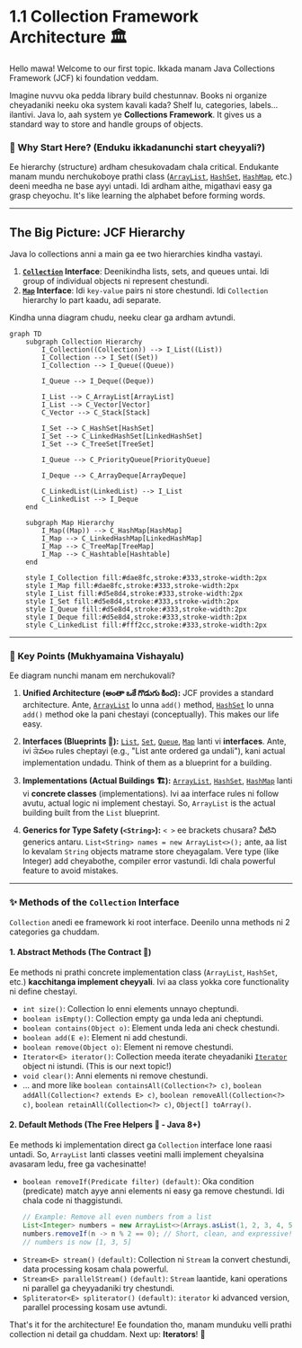 # 1.1 Collection Framework Architecture 🏛️

Hello mawa! Welcome to our first topic. Ikkada manam Java Collections Framework (JCF) ki foundation veddam.

Imagine nuvvu oka pedda library build chestunnav. Books ni organize cheyadaniki neeku oka system kavali kada? Shelf lu, categories, labels... ilantivi. Java lo, aah system ye **Collections Framework**. It gives us a standard way to store and handle groups of objects.

### 🤔 Why Start Here? (Enduku ikkadanunchi start cheyyali?)

Ee hierarchy (structure) ardham chesukovadam chala critical. Endukante manam mundu nerchukoboye prathi class ([`ArrayList`](../../02-List-Interface/2-ArrayList/README.md), [`HashSet`](../../03-Set-Interface/2-HashSet/README.md), [`HashMap`](../../05-Map-Interface/2-HashMap/README.md), etc.) deeni meedha ne base ayyi untadi. Idi ardham aithe, migathavi easy ga grasp cheyochu. It's like learning the alphabet before forming words.

---

## The Big Picture: JCF Hierarchy

Java lo collections anni a main ga ee two hierarchies kindha vastayi.

1.  **[`Collection`](#methods-of-the-collection-interface) Interface**: Deenikindha lists, sets, and queues untai. Idi group of individual objects ni represent chestundi.
2.  **[`Map`](../../05-Map-Interface/README.md) Interface**: Idi `key-value` pairs ni store chestundi. Idi `Collection` hierarchy lo part kaadu, adi separate.

Kindha unna diagram chudu, neeku clear ga ardham avtundi.

```mermaid
graph TD
    subgraph Collection Hierarchy
        I_Collection((Collection)) --> I_List((List))
        I_Collection --> I_Set((Set))
        I_Collection --> I_Queue((Queue))

        I_Queue --> I_Deque((Deque))

        I_List --> C_ArrayList[ArrayList]
        I_List --> C_Vector[Vector]
        C_Vector --> C_Stack[Stack]

        I_Set --> C_HashSet[HashSet]
        I_Set --> C_LinkedHashSet[LinkedHashSet]
        I_Set --> C_TreeSet[TreeSet]

        I_Queue --> C_PriorityQueue[PriorityQueue]

        I_Deque --> C_ArrayDeque[ArrayDeque]

        C_LinkedList(LinkedList) --> I_List
        C_LinkedList --> I_Deque
    end

    subgraph Map Hierarchy
        I_Map((Map)) --> C_HashMap[HashMap]
        I_Map --> C_LinkedHashMap[LinkedHashMap]
        I_Map --> C_TreeMap[TreeMap]
        I_Map --> C_Hashtable[Hashtable]
    end

    style I_Collection fill:#dae8fc,stroke:#333,stroke-width:2px
    style I_Map fill:#dae8fc,stroke:#333,stroke-width:2px
    style I_List fill:#d5e8d4,stroke:#333,stroke-width:2px
    style I_Set fill:#d5e8d4,stroke:#333,stroke-width:2px
    style I_Queue fill:#d5e8d4,stroke:#333,stroke-width:2px
    style I_Deque fill:#d5e8d4,stroke:#333,stroke-width:2px
    style C_LinkedList fill:#fff2cc,stroke:#333,stroke-width:2px
```

---

### 🔑 Key Points (Mukhyamaina Vishayalu)

Ee diagram nunchi manam em nerchukovali?

1.  **Unified Architecture (అంతా ఒకే గొడుగు కింద):** JCF provides a standard architecture. Ante, [`ArrayList`](../../02-List-Interface/2-ArrayList/README.md) lo unna `add()` method, [`HashSet`](../../03-Set-Interface/2-HashSet/README.md) lo unna `add()` method oke la pani chestayi (conceptually). This makes our life easy.

2.  **Interfaces (Blueprints 📜):** [`List`](../../02-List-Interface/README.md), [`Set`](../../03-Set-Interface/README.md), [`Queue`](../../04-Queue-Interface/README.md), [`Map`](../../05-Map-Interface/README.md) lanti vi **interfaces**. Ante, ivi ਕੇవలం rules cheptayi (e.g., "List ante ordered ga undali"), kani actual implementation undadu. Think of them as a blueprint for a building.

3.  **Implementations (Actual Buildings 🏗️):** [`ArrayList`](../../02-List-Interface/2-ArrayList/README.md), [`HashSet`](../../03-Set-Interface/2-HashSet/README.md), [`HashMap`](../../05-Map-Interface/2-HashMap/README.md) lanti vi **concrete classes** (implementations). Ivi aa interface rules ni follow avutu, actual logic ni implement chestayi. So, `ArrayList` is the actual building built from the `List` blueprint.

4.  **Generics for Type Safety (`<String>`):** `< >` ee brackets chusara? వీటిని generics antaru. `List<String> names = new ArrayList<>();` ante, aa list lo kevalam `String` objects matrame store cheyagalam. Vere type (like Integer) add cheyabothe, compiler error vastundi. Idi chala powerful feature to avoid mistakes.

---

### ✨ Methods of the `Collection` Interface

`Collection` anedi ee framework ki root interface. Deenilo unna methods ni 2 categories ga chuddam.

#### 1. Abstract Methods (The Contract 📜)
Ee methods ni prathi concrete implementation class (`ArrayList`, `HashSet`, etc.) **kacchitanga implement cheyyali**. Ivi aa class yokka core functionality ni define chestayi.
*   `int size()`: Collection lo enni elements unnayo cheptundi.
*   `boolean isEmpty()`: Collection empty ga unda leda ani cheptundi.
*   `boolean contains(Object o)`: Element unda leda ani check chestundi.
*   `boolean add(E e)`: Element ni add chestundi.
*   `boolean remove(Object o)`: Element ni remove chestundi.
*   `Iterator<E> iterator()`: Collection meeda iterate cheyadaniki [`Iterator`](../2-Iterator-Pattern/README.md) object ni istundi. (This is our next topic!)
*   `void clear()`: Anni elements ni remove chestundi.
*   ... and more like `boolean containsAll(Collection<?> c)`, `boolean addAll(Collection<? extends E> c)`, `boolean removeAll(Collection<?> c)`, `boolean retainAll(Collection<?> c)`, `Object[] toArray()`.

#### 2. Default Methods (The Free Helpers 🎁 - Java 8+)
Ee methods ki implementation direct ga `Collection` interface lone raasi untadi. So, `ArrayList` lanti classes veetini malli implement cheyalsina avasaram ledu, free ga vachesinatte!
*   `boolean removeIf(Predicate filter)` `(default)`: Oka condition (predicate) match ayye anni elements ni easy ga remove chestundi. Idi chala code ni thaggistundi.
    ```java
    // Example: Remove all even numbers from a list
    List<Integer> numbers = new ArrayList<>(Arrays.asList(1, 2, 3, 4, 5, 6));
    numbers.removeIf(n -> n % 2 == 0); // Short, clean, and expressive!
    // numbers is now [1, 3, 5]
    ```
*   `Stream<E> stream()` `(default)`: Collection ni `Stream` la convert chestundi, data processing kosam chala powerful.
*   `Stream<E> parallelStream()` `(default)`: `Stream` laantide, kani operations ni parallel ga cheyyadaniki try chestundi.
*   `Spliterator<E> spliterator()` `(default)`: `iterator` ki advanced version, parallel processing kosam use avtundi.

That's it for the architecture! Ee foundation tho, manam munduku velli prathi collection ni detail ga chuddam. Next up: **Iterators**! 🔄
